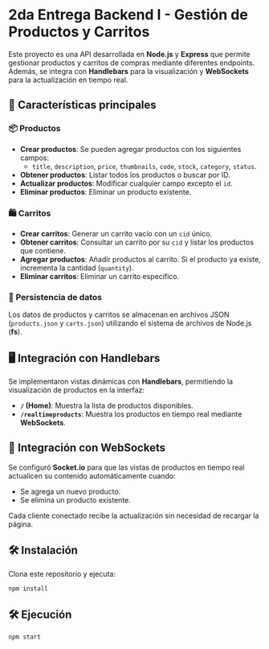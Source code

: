# 2da Entrega Backend I - Gestión de Productos y Carritos

Este proyecto es una API desarrollada en **Node.js** y **Express** que permite gestionar productos y carritos de compras mediante diferentes endpoints. Además, se integra con **Handlebars** para la visualización y **WebSockets** para la actualización en tiempo real.

## 🚀 Características principales

### 📦 Productos

- **Crear productos**: Se pueden agregar productos con los siguientes campos:
  - `title`, `description`, `price`, `thumbnails`, `code`, `stock`, `category`, `status`.
- **Obtener productos**: Listar todos los productos o buscar por ID.
- **Actualizar productos**: Modificar cualquier campo excepto el `id`.
- **Eliminar productos**: Eliminar un producto existente.

### 🛍️ Carritos

- **Crear carritos**: Generar un carrito vacío con un `cid` único.
- **Obtener carritos**: Consultar un carrito por su `cid` y listar los productos que contiene.
- **Agregar productos**: Añadir productos al carrito. Si el producto ya existe, incrementa la cantidad (`quantity`).
- **Eliminar carritos**: Eliminar un carrito específico.

### 💾 Persistencia de datos

Los datos de productos y carritos se almacenan en archivos JSON (`products.json` y `carts.json`) utilizando el sistema de archivos de Node.js (**fs**).

## 🖥️ Integración con Handlebars

Se implementaron vistas dinámicas con **Handlebars**, permitiendo la visualización de productos en la interfaz:

- **`/` (Home)**: Muestra la lista de productos disponibles.
- **`/realtimeproducts`**: Muestra los productos en tiempo real mediante **WebSockets**.

## 🔌 Integración con WebSockets

Se configuró **Socket.io** para que las vistas de productos en tiempo real actualicen su contenido automáticamente cuando:

- Se agrega un nuevo producto.
- Se elimina un producto existente.

Cada cliente conectado recibe la actualización sin necesidad de recargar la página.

## 🛠️ Instalación

Clona este repositorio y ejecuta:

```bash
npm install
```

## 🛠️ Ejecución

```bash
npm start
```
